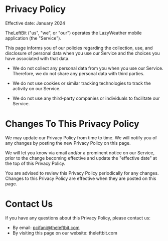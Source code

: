 # Privacy Policy

Effective date: January 2024

TheLeftBit ("us", "we", or "our") operates the LazyWeather mobile application (the "Service").

This page informs you of our policies regarding the collection, use, and disclosure of personal data when you use our Service and the choices you have associated with that data.

- We do not collect any personal data from you when you use our Service. Therefore, we do not share any personal data with third parties.

- We do not use cookies or similar tracking technologies to track the activity on our Service.

- We do not use any third-party companies or individuals to facilitate our Service.

# Changes To This Privacy Policy

We may update our Privacy Policy from time to time. We will notify you of any changes by posting the new Privacy Policy on this page.

We will let you know via email and/or a prominent notice on our Service, prior to the change becoming effective and update the "effective date" at the top of this Privacy Policy.

You are advised to review this Privacy Policy periodically for any changes. Changes to this Privacy Policy are effective when they are posted on this page.

# Contact Us

If you have any questions about this Privacy Policy, please contact us:

- By email: pcifani@theleftbit.com
- By visiting this page on our website: theleftbit.com
